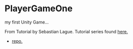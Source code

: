 # PlayerGameOne
my first Unity Game...

From Tutorial by Sebastian Lague.
Tutorial series found [here.](https://youtu.be/SviIeTt2_Lc?list=PLFt_AvWsXl0ctd4dgE1F8g3uec4zKNRV0)
 + [repo.](https://github.com/SebLague/Create-a-Game-Source)

